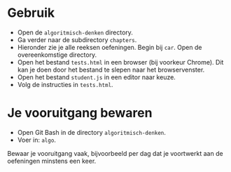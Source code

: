 # Gebruik

* Open de `algoritmisch-denken` directory.
* Ga verder naar de subdirectory `chapters`.
* Hieronder zie je alle reeksen oefeningen. Begin bij `car`. Open de overeenkomstige directory.
* Open het bestand `tests.html` in een browser (bij voorkeur Chrome). Dit kan je doen door het bestand te slepen naar het browservenster.
* Open het bestand `student.js` in een editor naar keuze.
* Volg de instructies in `tests.html`.

# Je vooruitgang bewaren

* Open Git Bash in de directory `algoritmisch-denken`.
* Voer in: `algo`.

Bewaar je vooruitgang vaak, bijvoorbeeld per dag dat je voortwerkt aan de oefeningen minstens een keer.